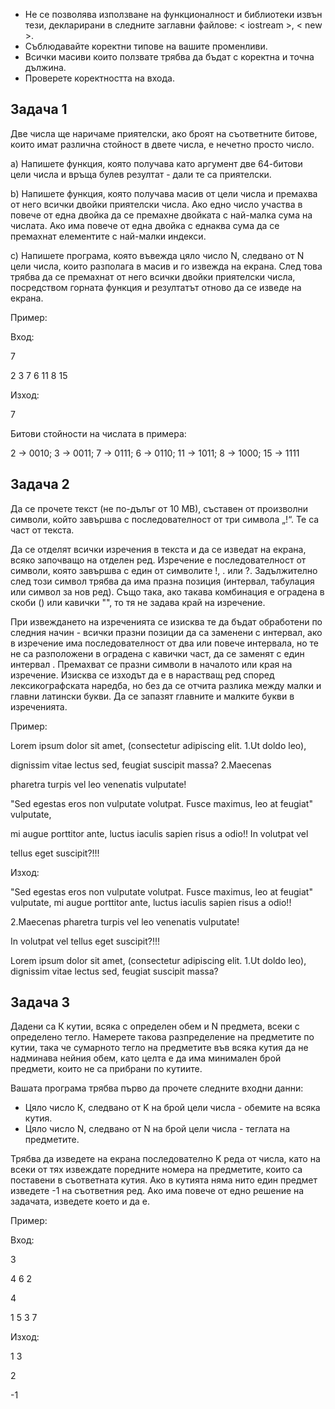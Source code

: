   - Не се позволява използване на функционалност и библиотеки извън тези, декларирани в следните заглавни файлове: < iostream >, < new >.
  - Съблюдавайте коректни типове на вашите променливи.
  - Всички масиви които ползвате трябва да бъдат с коректна и точна дължина.
  - Проверете коректността на входа.

  ## Задача 1
  Две числа ще наричаме приятелски, ако броят на съответните битове, които имат различна стойност в двете числа, е нечетно просто число. 

  a) Напишете функция, която получава като аргумент две 64-битови цели числа и връща булев резултат - дали те са приятелски. 
  
  b) Напишете функция, която получава масив от цели числа и премахва от него всички двойки приятелски числа. Ако едно число участва в повече от една двойка да се премахне
  двойката с най-малка сума на числата. Ако има повече от една двойка с еднаква сума да се премахнат елементите с най-малки индекси. 
  
  c) Напишете програма, която въвежда цяло число N, следвано от N цели числа, които разполага в масив и го извежда на екрана. 
  След това трябва да се премахнат от него всички двойки приятелски числа, посредством горната функция и резултатът отново да се изведе на екрана.
  
  Пример:
  
  Вход:
  
  7
  
  2 3 7 6 11 8 15
  
  Изход:
  
  7
  
  Битови стойности на числата в примера:
  
  2 -> 0010; 3 -> 0011; 7 -> 0111; 6 -> 0110; 11 -> 1011; 8 -> 1000; 15 -> 1111
  
  ## Задача 2
  Да се прочете текст (не по-дълъг от 10 МВ), съставен от произволни символи, който завършва с последователност от три символа „!“. Те ca част от текста. 
  
  Да се отделят всички изречения в текста и да се изведат на екрана, всяко започващо на отделен ред. Изречение е последователност от 
  символи, която завършва с един от символите !, . или ?. Задължително след този символ трябва да има празна позиция (интервал, табулация или символ за нов ред).
  Също така, ако такава комбинация е оградена в скоби () или кавички "", то тя не задава край на изречение. 
  
  При извеждането на изреченията се изисква те да бъдат обработени по следния начин - всички празни позиции да са заменени с интервал, ако в изречение има 
  последователност от два или повече интервала, но те не са разположени в оградена с кавички част, да се заменят с един интервал . 
  Премахват се празни символи в началото или края на изречение. Изисква се изходът да е в нарастващ ред според лексикографската наредба, но без да се отчита разлика 
  между малки и главни латински букви. Да се запазят главните и малките букви в изреченията.
  
  Пример:
  
  Lorem   ipsum   dolor sit amet, (consectetur adipiscing elit. 1.Ut   doldo leo),
  
  dignissim vitae lectus sed, feugiat suscipit massa? 2.Maecenas
  
  pharetra turpis vel leo venenatis vulputate!
  
  "Sed egestas eros non vulputate  volutpat.  Fusce  maximus, leo at feugiat" vulputate,
  
  mi augue porttitor ante, luctus iaculis sapien risus a odio!! In volutpat vel
  
  tellus eget suscipit?!!!
  
  Изход:

  "Sed egestas eros non vulputate  volutpat.  Fusce  maximus, leo at feugiat" vulputate, mi augue porttitor ante, luctus iaculis sapien risus a odio!!
  
  2.Maecenas pharetra turpis vel leo venenatis vulputate!
  
  In volutpat vel tellus eget suscipit?!!!
  
  Lorem ipsum dolor sit amet, (consectetur adipiscing elit. 1.Ut doldo leo), dignissim vitae lectus sed, feugiat suscipit massa?

  ## Задача 3
  Дадени са К кутии, всяка с определен обем и N предмета, всеки с определено тегло. Намерете такова разпределение на предметите по кутии, така че сумарното тегло 
  на предметите във всяка кутия да не надминава нейния обем, като целта е да има минимален брой предмети, които не са прибрани по кутиите. 
  
  Вашата програма трябва първо да прочете следните входни данни: 
    
  - Цяло число К, следвано от K на брой цели числа - обемите на всяка кутия. 
  - Цяло число N, следвано от N на брой цели числа - теглата на предметите. 
  
  Трябва да изведете на екрана последователно K реда от числа, като на всеки от тях извеждате поредните номера на предметите, които
  са поставени в съответната кутия. Ако в кутията няма нито един предмет изведете -1 на съответния ред. Ако има повече от едно решение на задачата, изведете което 
  и да е.
  
  Пример:
  
  Вход:
  
  3
  
  4 6 2
  
  4
  
  1 5 3 7
  
  Изход:
  
  1 3
  
  2
  
  -1
  
